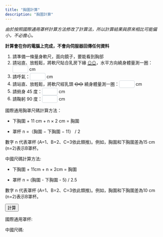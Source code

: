 ```yaml
---
title: "胸圍計算"
description: "胸圍計算"
---
```


<style>
  input {
    color: #495057;
    border: 1px solid #ced4da;
    border-radius: 0.25rem;
    /*transition: border-color 0.15s ease-in-out, box-shadow 0.15s ease-in-out;*/
    padding: 1px;
    height: 1.8em;
    width: 50px;
  }
  input:focus {
    color: #495057;
    outline: 0;
    border-image: url(/images/shadow-i.png) 30 30 stretch;
    border-image-width: 3px;
    border-image-outset: 0px;
  }
</style>
*由於按照國際通用罩杯計算方法修改了計算法，所以計算結果與原來相比可能偏小，不必擔心。*

**計算會在你的電腦上完成，不會向伺服器回傳任何資料**

1. 請準備一條量身軟尺，面向鏡子，要能看到胸部
1. 請站直、放輕鬆，將軟尺貼合乳房下緣 <span style="text-decoration:underline; text-decoration-thickness: 2px;">⊙⊙</span>，水平方向繞身體量測一圈： <input type="text" id="val1"/> cm
1. 請呼氣：<input type="text" id="val2"/> cm
1. 請站直、放輕鬆，將軟尺經乳頭 <span style="text-decoration:line-through; text-decoration-thickness: 2px;">⊙⊙</span> 繞身體量測一圈：<input type="text" id="val3"/> cm
1. 請俯身 45 度：<input type="text" id="val4"/> cm
1. 請鞠躬 90 度：<input type="text" id="val5"/> cm

國際通用胸罩尺碼計算方法：

- 下胸圍 + 11 cm + n × 2 cm = 胸圍

- 罩杯 n =（胸圍 − 下胸圍 − 11） / 2

數字 n 代表罩杯 (A=1、B=2、C=3依此類推)。例如，胸圍和下胸圍差為15 cm (n=2)表示B罩杯。

中國尺碼計算方法:

- 下胸圍 + 11cm + n × 2cm = 胸圍

- 罩杯 n = (胸圍 - 下胸圍 - 5) / 2.5

數字 n 代表罩杯 (A=1、B=2、C=3依此類推)。例如，胸圍和下胸圍差為10 cm (n=2)表示B罩杯。

<button onclick="cup()" type="submit">計算</button>

<p id="result">國際通用罩杯: </p>
<p id="resultcn">中國尺碼: </p>

<script type="text/javascript">
  function cup() {
    //Initial
    window.document.getElementById("result").innerHTML = "國際通用罩杯: ";
    window.document.getElementById("resultcn").innerHTML = "國內罩杯: ";
    //Calculate
    var val1 = Number(window.document.getElementById("val1").value) || NaN;
    var val2 = Number(window.document.getElementById("val2").value) || NaN;
    var val3 = Number(window.document.getElementById("val3").value) || NaN;
    var val4 = Number(window.document.getElementById("val4").value) || NaN;
    var val5 = Number(window.document.getElementById("val5").value) || NaN;
    var under = (val1 + val2 )/2;
    var upper = (val3 + val4 + val5)/3;
    var cup = ( upper - under - 11 ) / 2;
    var cupcn = upper - under;
    var valid = true;
    //Judgement
    if (isNaN(cup)) {
      window.document.getElementById("result").innerHTML = "輸入有誤，再檢查一下吧";
      valid = false;
    } else if (cup<=0){
      window.document.getElementById("result").innerHTML += "小妹妹妳還不需要穿內衣唷";
      valid = false;
    } else if (cup<1){
      cup = "AA，購買少女內衣";
    } else if (cup<=2){
      cup = "A";
    } else if (cup<3){
      cup = "B";
    } else if (cup<4){
      cup = "C";
    } else if (cup<5){
      cup = "D";
    } else if (cup<6){
      cup = "E";
    }else{
      window.document.getElementById("result").innerHTML += "妳胸大妳說了算（罩杯超出 MtF.wiki 預設）";
      valid = false;
    }
    if (isNaN(cupcn)) {
      window.document.getElementById("resultcn").innerHTML = "輸入有誤，再檢查一下吧";
      valid = false;
    } else if (cupcn <= 5) {
      window.document.getElementById("resultcn").innerHTML += "小妹妹妳還不需要穿內衣唷";
      valid = false;
    } else if (cupcn <= 7.5) {
      cupcn = "AA，买少女小背心去吧";
    } else if (cupcn <= 10) {
      cupcn = "A";
    } else if (cupcn <= 12.5) {
      cupcn = "B";
    } else if (cupcn <= 15) {
      cupcn = "C";
    } else if (cupcn <= 17.5) {
      cupcn = "D";
    } else if (cupcn <= 20) {
      cupcn = "E";
    } else {
      window.document.getElementById("resultcn").innerHTML += "妳胸大妳說了算（罩杯超出 MtF.wiki 預設）";
      valid = false;
    }
    if (!valid)
      return;
    if (isNaN(under)) {
      window.document.getElementById("result").innerHTML = "輸入有誤，再檢查一下吧";
      window.document.getElementById("resultcn").innerHTML = "輸入有誤, 再檢查一下吧";
      return;
    } else{
      under = Math.ceil(under/5)*5;
    }
    window.document.getElementById("result").innerHTML += under + cup;
    window.document.getElementById("resultcn").innerHTML += under + cupcn;
    return;
  }
</script>
